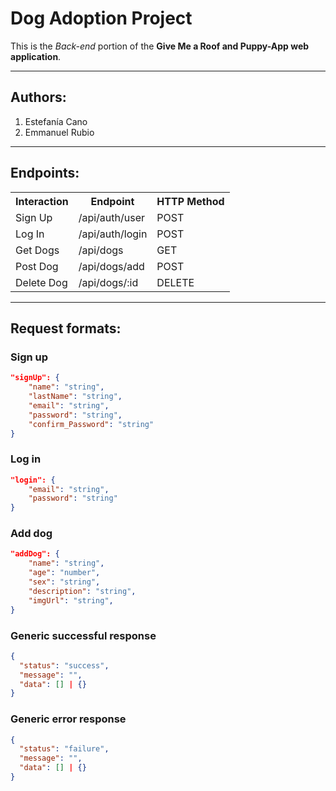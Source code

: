 # **Dog Adoption Project**

This is the _Back-end_ portion of the **Give Me a Roof and Puppy-App web application**.

---

## Authors:

1. Estefanía Cano
1. Emmanuel Rubio

---

## Endpoints:

<table>
    <tr>
        <th>Interaction</th>
        <th>Endpoint</th>
        <th>HTTP Method</th>
    </tr>
    <tr>
        <td>Sign Up</td>
        <td>/api/auth/user</td>
        <td>POST</td>
    </tr>
    <tr>
        <td>Log In</td>
        <td>/api/auth/login</td>
        <td>POST</td>
    </tr>
    <tr>
        <td>Get Dogs</td>
        <td>/api/dogs</td>
        <td>GET</td>
    </tr>
    <tr>
        <td>Post Dog</td>
        <td>/api/dogs/add</td>
        <td>POST</td>
    </tr>
    <tr>
        <td>Delete Dog</td>
        <td>/api/dogs/:id</td>
        <td>DELETE</td>
    </tr>
</table>

---

## Request formats:

### Sign up

````json
"signUp": {
    "name": "string",
    "lastName": "string",
    "email": "string",
    "password": "string",
    "confirm_Password": "string"
}
````

### Log in

```json
"login": {
    "email": "string",
    "password": "string"
}
````

### Add dog

```json
"addDog": {
    "name": "string",
    "age": "number",
    "sex": "string",
    "description": "string",
    "imgUrl": "string",
}
```

### Generic successful response

```json
{
  "status": "success",
  "message": "",
  "data": [] | {}
}
```

### Generic error response

```json
{
  "status": "failure",
  "message": "",
  "data": [] | {}
}
```
